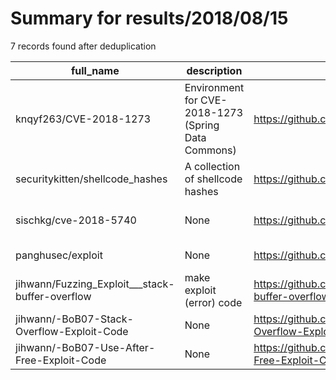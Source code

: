 
# Summary for results/2018/08/15
    
7 records found after deduplication

| full_name | description | html_url | matched_list | matched_count | pushed_at | size | stargazers_count | language | forks_count |
|-------------------------------------------------|-----------------------------------------------------|--------------------------------------------------------------------|----------------|-----------------|---------------------------|--------|--------------------|--------------------------|---------------|
| knqyf263/CVE-2018-1273 | Environment for CVE-2018-1273 (Spring Data Commons) | https://github.com/knqyf263/CVE-2018-1273 | ['cve-2'] | 1 | 2018-08-15 05:26:45+00:00 | 5 | 9 | Dockerfile | 2 |
| securitykitten/shellcode_hashes | A collection of shellcode hashes | https://github.com/securitykitten/shellcode_hashes | ['shellcode'] | 1 | 2018-08-15 18:33:29+00:00 | 14863 | 8 | nan | 2 |
| sischkg/cve-2018-5740 | None | https://github.com/sischkg/cve-2018-5740 | ['cve-2'] | 1 | 2018-08-15 06:25:14+00:00 | 3 | 2 | DIGITAL Command Language | 0 |
| panghusec/exploit | None | https://github.com/panghusec/exploit | ['exploit'] | 1 | 2018-08-15 03:15:55+00:00 | 0 | 2 | | 0 |
| jihwann/Fuzzing_Exploit___stack-buffer-overflow | make exploit (error) code | https://github.com/jihwann/Fuzzing_Exploit___stack-buffer-overflow | ['exploit'] | 1 | 2018-08-15 18:22:17+00:00 | 1 | 0 | Python | 0 |
| jihwann/-BoB07-Stack-Overflow-Exploit-Code | None | https://github.com/jihwann/-BoB07-Stack-Overflow-Exploit-Code | ['exploit'] | 1 | 2018-08-15 18:16:27+00:00 | 0 | 0 | Python | 0 |
| jihwann/-BoB07-Use-After-Free-Exploit-Code | None | https://github.com/jihwann/-BoB07-Use-After-Free-Exploit-Code | ['exploit'] | 1 | 2018-08-15 18:18:09+00:00 | 0 | 0 | Python | 0 |
